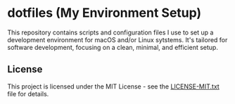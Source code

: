 # dotfiles (My Environment Setup)

This repository contains scripts and configuration files I use to set up a development environment for macOS and/or Linux sytstems. It's tailored for software development, focusing on a clean, minimal, and efficient setup.

## License

This project is licensed under the MIT License - see the [LICENSE-MIT.txt](LICENSE-MIT.txt) file for details.
